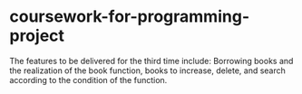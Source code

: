 # coursework-for-programming-project
The features to be delivered for the third time include:
Borrowing books and the realization of the book function, books to increase, delete, and search according to the condition of the function.

